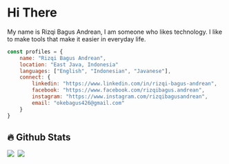 # Hi There
<p>My name is Rizqi Bagus Andrean, I am someone who likes technology. I like to make tools that make it easier in everyday life.</p>

```javascript
const profiles = {
    name: "Rizqi Bagus Andrean",
    location: "East Java, Indonesia"
    languages: ["English", "Indonesian", "Javanese"],
    connect: {
        linkedin: "https://www.linkedin.com/in/rizqi-bagus-andrean",
        facebook: "https://www.facebook.com/rizqibagus.andrean",
        instagram: "https://www.instagram.com/rizqibagusandrean",
        email: "okebagus426@gmail.com"
    }
}
```
## :fire: Github Stats
<div style='display: flex; gap: 0.5rem;'>
<img src="https://github-readme-stats.vercel.app/api?username=bagusok&theme=outrun&show_icons=true" />
<img src="https://github-readme-stats.vercel.app/api/top-langs/?username=anuraghazra&layout=compact&theme=tokyonight" />
</div>




